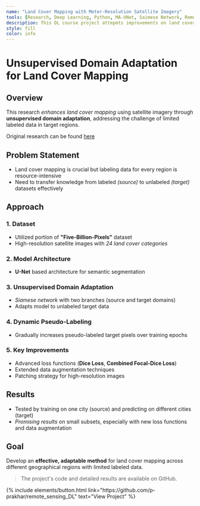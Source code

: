 ```yaml
---
name: "Land Cover Mapping with Meter-Resolution Satellite Imagery"
tools: [Research, Deep Learning, Python, MA-UNet, Saimese Network, Remote Sensing]
description: This DL course project attepmts improvements on land cover mapping using satellite imagery through unsupervised domain adaptation. Key enhancements include advanced loss functions, extended data augmentation, and a patching strategy for high-resolution images.
style: fill
color: info
---
```


# Unsupervised Domain Adaptation for Land Cover Mapping

## Overview
This research *enhances land cover mapping* using satellite imagery through **unsupervised domain adaptation**, addressing the challenge of limited labeled data in target regions.

Original research can be found [here](https://arxiv.org/abs/2209.00727)

## Problem Statement
- Land cover mapping is crucial but labeling data for every region is resource-intensive
- Need to transfer knowledge from labeled *(source)* to unlabeled *(target)* datasets effectively

## Approach

### 1. Dataset
- Utilized portion of **"Five-Billion-Pixels"** dataset
- High-resolution satellite images with *24 land cover categories*

### 2. Model Architecture
- **U-Net** based architecture for semantic segmentation

### 3. Unsupervised Domain Adaptation
- *Siamese network* with two branches (source and target domains)
- Adapts model to unlabeled target data

### 4. Dynamic Pseudo-Labeling
- Gradually increases pseudo-labeled target pixels over training epochs

### 5. Key Improvements
- Advanced loss functions (**Dice Loss**, **Combined Focal-Dice Loss**)
- Extended data augmentation techniques
- Patching strategy for high-resolution images

## Results
- Tested by training on one city (source) and predicting on different cities (target)
- *Promising results* on small subsets, especially with new loss functions and data augmentation

## Goal
Develop an **effective, adaptable method** for land cover mapping across different geographical regions with limited labeled data.



> The project's code and detailed results are available on GitHub. 

<p class="text-center">
{% include elements/button.html link="https://github.com/p-prakhar/remote_sensing_DL" text="View Project" %}
</p>